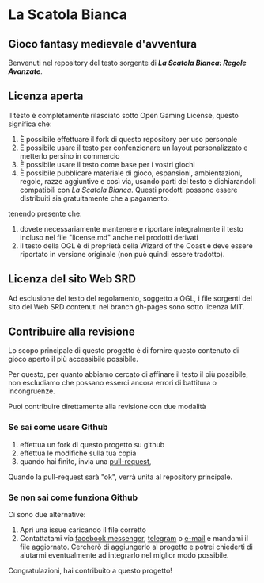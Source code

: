 # La Scatola Bianca

## Gioco fantasy medievale d'avventura

Benvenuti nel repository del testo sorgente di ***La Scatola Bianca: Regole Avanzate***.

## Licenza aperta

Il testo è completamente rilasciato sotto Open Gaming License, questo significa che:

1. È possibile effettuare il fork di questo repository per uso personale
2. È possibile usare il testo per confenzionare un layout personalizzato e metterlo persino in commercio
3. È possibile usare il testo come base per i vostri giochi
4. È possibile pubblicare materiale di gioco, espansioni, ambientazioni, regole, razze aggiuntive e così via, usando parti del testo e dichiarandoli compatibili con *La Scatola Bianca*. Questi prodotti possono essere distribuiti sia gratuitamente che a pagamento.

tenendo presente che:
1. dovete necessariamente mantenere e riportare integralmente il testo incluso nel file "license.md" anche nei prodotti derivati
2. il testo della OGL è di proprietà della Wizard of the Coast e deve essere riportato in versione originale (non può quindi essere tradotto).

## Licenza del sito Web SRD
Ad esclusione del testo del regolamento, soggetto a OGL, i file sorgenti del sito del Web SRD contenuti nel branch gh-pages sono sotto licenza MIT.

## Contribuire alla revisione

Lo scopo principale di questo progetto è di fornire questo contenuto di gioco aperto il più accessibile possibile.

Per questo, per quanto abbiamo cercato di affinare il testo il più possibile, non escludiamo che possano esserci ancora errori di battitura o incongruenze.

Puoi contribuire direttamente alla revisione con due modalità

### Se sai come usare Github
1. effettua un fork di questo progetto su github
2. effettua le modifiche sulla tua copia
3. quando hai finito, invia una [pull-request](https://help.github.com/articles/creating-a-pull-request/),

Quando la pull-request sarà "ok", verrà unita al repository principale.

### Se non sai come funziona Github

Ci sono due alternative:
1. Apri una issue caricando il file corretto
2. Contattatami via [facebook messenger](m.me/Zeruhur), [telegram](https://t.me/zeruhur) o [e-mail](mailto:robertobisceglie@gmail.com) e mandami il file aggiornato. Cercherò di aggiungerlo al progetto e potrei chiederti di aiutarmi eventualmente ad integrarlo nel miglior modo possibile.

Congratulazioni, hai contribuito a questo progetto!